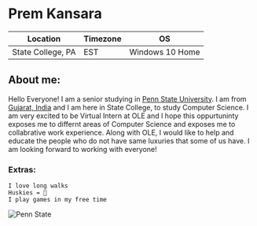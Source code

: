 # Prem Kansara

**Location** | **Timezone** | **OS**
---|---|---
State College, PA | EST | Windows 10 Home

## About me:
Hello Everyone! I am a senior studying in [Penn State University](https://en.wikipedia.org/wiki/Pennsylvania_State_University). I am from [Gujarat, India](https://en.wikipedia.org/wiki/Gujarat) and I am here in State College, to study Computer Science. I am very excited to be Virtual Intern at OLE and I hope this oppurtuninty exposes me to differnt areas of Computer Science and exposes me to collabrative work experience. Along with OLE, I would like to help and educate the people who do not have same luxuries that some of us have. I am looking forward to working with everyone!

### Extras:

```
I love long walks
Huskies = 🖤
I play games in my free time
```
![Penn State](https://sites.psu.edu/newtopsu/files/2017/04/weare-1079ccs.jpg)
